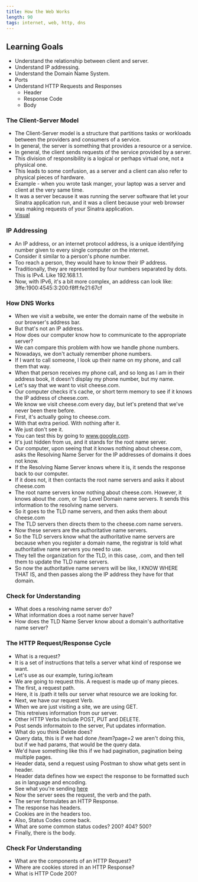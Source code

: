 ```yaml
---
title: How the Web Works
length: 90
tags: internet, web, http, dns
---
```


## Learning Goals

* Understand the relationship between client and server.
* Understand IP addressing.
* Understand the Domain Name System.
* Ports
* Understand HTTP Requests and Responses
  * Header
  * Response Code
  * Body

### The Client-Server Model

* The Client-Server model is a structure that partitions tasks or workloads
between the providers and consumers of a service.
* In general, the server is something that provides a resource or a service.
* In general, the client sends requests of the service provided by a server.
* This division of responsibility is a logical or perhaps virtual one, not
a physical one.
* This leads to some confusion, as a server and a client can also refer to
physical pieces of hardware.
* Example - when you wrote task manger, your laptop was a server and client
at the very same time.
* It was a server because it was running the server software that let your
Sinatra application run, and it was a client because your web browser was
making requests of your Sinatra application.
* [Visual](https://upload.wikimedia.org/wikipedia/commons/c/c9/Client-server-model.svg)


### IP Addressing

* An IP address, or an internet protocol address, is a unique identifying
number given to every single computer on the internet.
* Consider it similar to a person's phone number.
* Too reach a person, they would have to know their IP address.
* Traditionally, they are represented by four numbers separated by dots.
This is IPv4. Like 192.168.1.1.
* Now, with IPv6, it's a bit more complex, an address can look like:
3ffe:1900:4545:3:200:f8ff:fe21:67cf

### How DNS Works

* When we visit a website, we enter the domain name of the website in our
browser's address bar.
* But that's not an IP address.
* How does our computer know how to communicate to the appropriate server?
* We can compare this problem with how we handle phone numbers.
* Nowadays, we don't actualy remember phone numbers.
* If I want to call someone, I look up their name on my phone, and call them
that way.
* When that person receives my phone call, and so long as I am in their address
book, it doesn't display my phone number, but my name.
* Let's say that we want to visit cheese.com.
* Our computer checks it's cache, or short term memory to see if it knows the
IP address of cheese.com.
* We know we visit cheese.com every day, but let's pretend that we've never
been there before.
* First, it's actually going to cheese.com.
* With that extra period. With nothing after it.
* We just don't see it.
* You can test this by going to www.google.com.
* It's just hidden from us, and it stands for the root name server.
* Our computer, upon seeing that it knows nothing about cheese.com, asks
the Resolving Name Server for the IP addresses of domains it does not know.
* If the Resolving Name Server knows where it is, it sends the response back
to our computer.
* If it does not, it then contacts the root name servers and asks it about
cheese.com
* The root name servers know nothing about cheese.com. However, it knows
about the .com, or Top Level Domain name servers. It sends this information
to the resolving name servers.
* So it goes to the TLD name servers, and then asks them about cheese.com
* The TLD servers then directs them to the cheese.com name servers.
* Now these servers are the authoritative name servers.
* So the TLD servers know what the authoritative name servers are because
when you register a domain name, the registrar is told what authoritative
name servers you need to use.
* They tell the organization for the TLD, in this case, .com, and then tell
them to update the TLD name servers.
* So now the authoritative name servers will be like, I KNOW WHERE THAT IS,
and then passes along the IP address they have for that domain.

### Check for Understanding

* What does a resolving name server do?
* What information does a root name server have?
* How does the TLD Name Server know about a domain's authoritative name
server?


### The HTTP Request/Response Cycle

* What is a request?
* It is a set of instructions that tells a server what kind of response we
want.
* Let's use as our example, turing.io/team
* We are going to request this. A request is made up of many pieces.
* The first, a request path.
* Here, it is /path it tells our server what resource we are looking for.
* Next, we have our request Verb.
* When we are just visiting a site, we are using GET.
* This retreives information from our server.
* Other HTTP Verbs include POST, PUT and DELETE.
* Post sends informatoin to the server, Put updates information.
* What do you think Delete does?
* Query data, this is if we had done /team?page=2 we aren't doing this,
but if we had params, that would be the query data.
* We'd have something like this if we had pagination, pagination being
multiple pages.
* Header data, send a request using Postman to show what gets sent in header.
* Header data defines how we expect the response to be formatted
such as in language and encoding.
* See what you're sending [here](https://www.whatismybrowser.com/detect/what-http-headers-is-my-browser-sending)
* Now the server sees the request, the verb and the path.
* The server formulates an HTTP Response.
* The response has headers.
* Cookies are in the headers too.
* Also, Status Codes come back.
* What are some common status codes? 200? 404? 500?
* Finally, there is the body.

### Check For Understanding

* What are the components of an HTTP Request?
* Where are cookies stored in an HTTP Response?
* What is HTTP Code 200?


